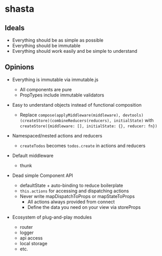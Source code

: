 # shasta

## Ideals

- Everything should be as simple as possible
- Everything should be immutable
- Everything should work easily and be simple to understand

## Opinions

- Everything is immutable via immutable.js
  - All components are pure
  - PropTypes include immutable validators

- Easy to understand objects instead of functional composition
  - Replace `compose(applyMiddleware(middleware), devtools)(createStore)(combineReducers(reducers), initialState)` with `createStore({middleware: [], initialState: {}, reducer: fn})`

- Namespaced/nested actions and reducers
  - `createTodos` becomes `todos.create` in actions and reducers

- Default middleware
  - thunk

- Dead simple Component API
  - defaultState + auto-binding to reduce boilerplate
  - `this.actions` for accessing and dispatching actions
  - Never write mapDispatchToProps or mapStateToProps
    - All actions always provided from connect
    - Define the data you need on your view via storeProps

- Ecosystem of plug-and-play modules
  - router
  - logger
  - api access
  - local storage
  - etc.
